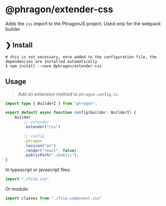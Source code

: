 # @phragon/extender-css

Adds the `css` import to the PhragonJS project. Used only for the webpack builder.

## ❯ Install

```shell
# this is not necessary, once added to the configuration file, the dependencies are installed automatically
$ npm install --save @phragon/extender-css
```

## Usage

> Add an extension method to `phragon.config.ts`

```typescript
import type { BuilderI } from "phragon";

export default async function config(builder: BuilderI) {
	builder
		// extender
		.extender("css")

		// config
		.phragon
		.lexicon("en")
		.render("react", false)
		.publicPath("./public");
}
```

In typescript or javascript files:

```typescript
import "./file.css"
```

Or module:

```typescript
import classes from "./file.component.css"
```
